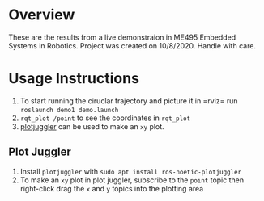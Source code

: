 # Overview
These are the results from a live demonstraion in ME495 Embedded Systems in Robotics.  Project was created on 10/8/2020.  Handle with care.

# Usage Instructions
1. To start running the ciruclar trajectory and picture it in =rviz= run
   `roslaunch demo1 demo.launch`
2. `rqt_plot /point` to see the coordinates in `rqt_plot`
3. [plotjuggler](https://wiki.ros.org/plotjuggler) can be used to make an `xy` plot.

## Plot Juggler
1. Install `plotjuggler` with `sudo apt install ros-noetic-plotjuggler`
2. To make an `xy` plot in plot juggler, subscribe to the `point` topic
   then right-click drag the `x` and `y` topics into the plotting area